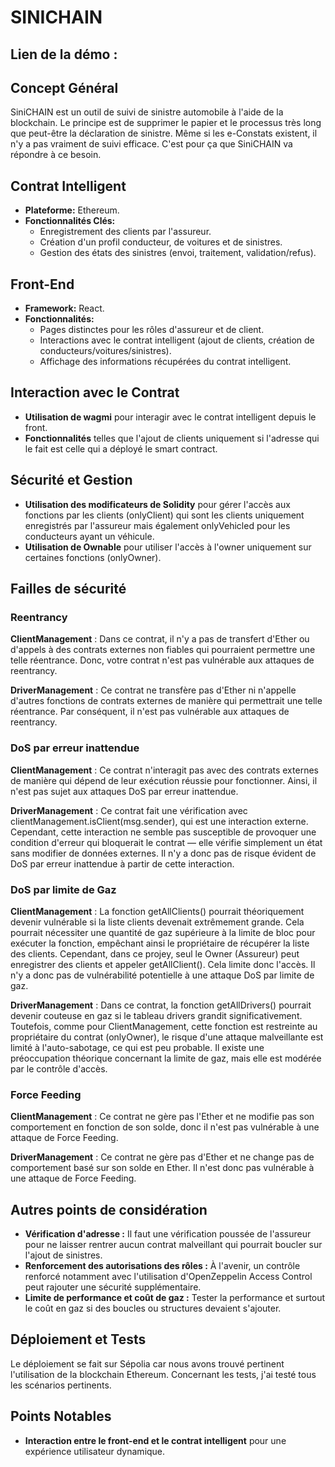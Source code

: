 # SINICHAIN

## Lien de la démo : 

## Concept Général

SiniCHAIN est un outil de suivi de sinistre automobile à l'aide de la blockchain. Le principe est de supprimer le papier et le processus très long que peut-être la déclaration de sinistre. Même si les e-Constats existent, il n'y a pas vraiment de suivi efficace. C'est pour ça que SiniCHAIN va répondre à ce besoin.

## Contrat Intelligent

- **Plateforme:** Ethereum.
- **Fonctionnalités Clés:**
  - Enregistrement des clients par l'assureur.
  - Création d'un profil conducteur, de voitures et de sinistres.
  - Gestion des états des sinistres (envoi, traitement, validation/refus).

## Front-End

- **Framework:** React.
- **Fonctionnalités:**
  - Pages distinctes pour les rôles d'assureur et de client.
  - Interactions avec le contrat intelligent (ajout de clients, création de conducteurs/voitures/sinistres).
  - Affichage des informations récupérées du contrat intelligent.

## Interaction avec le Contrat

- **Utilisation de wagmi** pour interagir avec le contrat intelligent depuis le front.
- **Fonctionnalités** telles que l'ajout de clients uniquement si l'adresse qui le fait est celle qui a déployé le smart contract.

## Sécurité et Gestion

- **Utilisation des modificateurs de Solidity** pour gérer l'accès aux fonctions par les clients (onlyClient) qui sont les clients uniquement enregistrés par l'assureur mais également onlyVehicled pour les conducteurs ayant un véhicule.
- **Utilisation de Ownable** pour utiliser l'accès à l'owner uniquement sur certaines fonctions (onlyOwner).

## Failles de sécurité

### Reentrancy

**ClientManagement** :  Dans ce contrat, il n'y a pas de transfert d'Ether ou d'appels à des contrats externes non fiables qui pourraient permettre une telle réentrance. Donc, votre contrat n'est pas vulnérable aux attaques de reentrancy.

**DriverManagement** : Ce contrat ne transfère pas d'Ether ni n'appelle d'autres fonctions de contrats externes de manière qui permettrait une telle réentrance. Par conséquent, il n'est pas vulnérable aux attaques de reentrancy.


### DoS par erreur inattendue

**ClientManagement** : Ce contrat n'interagit pas avec des contrats externes de manière qui dépend de leur exécution réussie pour fonctionner. Ainsi, il n'est pas sujet aux attaques DoS par erreur inattendue.

**DriverManagement** : Ce contrat fait une vérification avec clientManagement.isClient(msg.sender), qui est une interaction externe. Cependant, cette interaction ne semble pas susceptible de provoquer une condition d'erreur qui bloquerait le contrat — elle vérifie simplement un état sans modifier de données externes. Il n'y a donc pas de risque évident de DoS par erreur inattendue à partir de cette interaction.


### DoS par limite de Gaz

**ClientManagement** : La fonction getAllClients() pourrait théoriquement devenir vulnérable si la liste clients devenait extrêmement grande. Cela pourrait nécessiter une quantité de gaz supérieure à la limite de bloc pour exécuter la fonction, empêchant ainsi le propriétaire de récupérer la liste des clients. Cependant, dans ce projey, seul le Owner (Assureur) peut enregistrer des clients et appeler getAllClient(). Cela limite donc l'accès. Il n'y a donc pas de vulnérabilité potentielle à une attaque DoS par limite de gaz.

**DriverManagement** : Dans ce contrat, la fonction getAllDrivers() pourrait devenir couteuse en gaz si le tableau drivers grandit significativement. Toutefois, comme pour ClientManagement, cette fonction est restreinte au propriétaire du contrat (onlyOwner), le risque d'une attaque malveillante est limité à l'auto-sabotage, ce qui est peu probable. Il existe une préoccupation théorique concernant la limite de gaz, mais elle est modérée par le contrôle d'accès.


### Force Feeding

**ClientManagement** : Ce contrat ne gère pas l'Ether et ne modifie pas son comportement en fonction de son solde, donc il n'est pas vulnérable à une attaque de Force Feeding.

**DriverManagement** : Ce contrat ne gère pas d'Ether et ne change pas de comportement basé sur son solde en Ether. Il n'est donc pas vulnérable à une attaque de Force Feeding.

## Autres points de considération

- **Vérification d'adresse :** Il faut une vérification poussée de l'assureur pour ne laisser rentrer aucun contrat malveillant qui pourrait boucler sur l'ajout de sinistres.
- **Renforcement des autorisations des rôles :** À l'avenir, un contrôle renforcé notamment avec l'utilisation d'OpenZeppelin Access Control peut rajouter une sécurité supplémentaire.
- **Limite de performance et coût de gaz :** Tester la performance et surtout le coût en gaz si des boucles ou structures devaient s'ajouter.

## Déploiement et Tests

Le déploiement se fait sur Sépolia car nous avons trouvé pertinent l'utilisation de la blockchain Ethereum. Concernant les tests, j'ai testé tous les scénarios pertinents.

## Points Notables

- **Interaction entre le front-end et le contrat intelligent** pour une expérience utilisateur dynamique.

